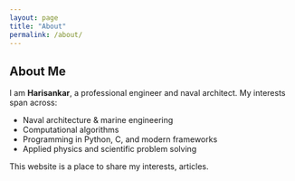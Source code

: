 ```yaml
---
layout: page
title: "About"
permalink: /about/
---
```


## About Me

I am **Harisankar**, a professional engineer and naval architect.
My interests span across:

- Naval architecture & marine engineering
- Computational algorithms
- Programming in Python, C, and modern frameworks
- Applied physics and scientific problem solving

This website is a place to share my interests, articles.
